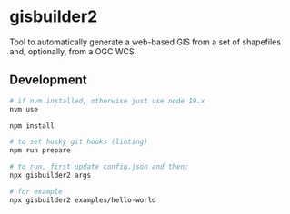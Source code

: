 # gisbuilder2

Tool to automatically generate a web-based GIS from a set of shapefiles and, optionally, from a OGC WCS.

## Development

```bash
# if nvm installed, otherwise just use node 19.x
nvm use

npm install

# to set husky git hooks (linting)
npm run prepare

# to run, first update config.json and then:
npx gisbuilder2 args

# for example
npx gisbuilder2 examples/hello-world
```
